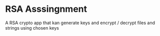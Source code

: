# RSA Asssingnment
 A RSA crypto app that kan generate keys and encrypt / decrypt files and strings using chosen keys

